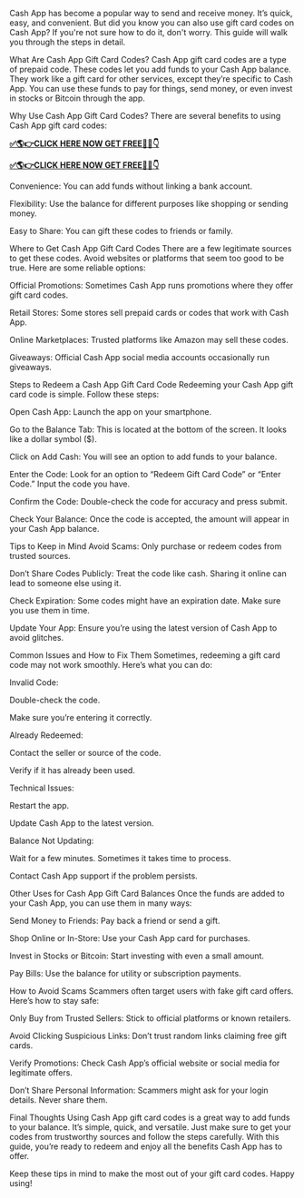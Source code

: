Cash App has become a popular way to send and receive money. It’s quick, easy, and convenient. But did you know you can also use gift card codes on Cash App? If you're not sure how to do it, don't worry. This guide will walk you through the steps in detail.

What Are Cash App Gift Card Codes?
Cash App gift card codes are a type of prepaid code. These codes let you add funds to your Cash App balance. They work like a gift card for other services, except they’re specific to Cash App. You can use these funds to pay for things, send money, or even invest in stocks or Bitcoin through the app.

Why Use Cash App Gift Card Codes?
There are several benefits to using Cash App gift card codes:

**[✅🌎👉CLICK HERE NOW GET FREE📌✅👇](https://tinyurl.com/getfreecashapp7507)**

**[✅🌎👉CLICK HERE NOW GET FREE📌✅👇](https://tinyurl.com/getfreecashapp7507)**


Convenience: You can add funds without linking a bank account.

Flexibility: Use the balance for different purposes like shopping or sending money.

Easy to Share: You can gift these codes to friends or family.

Where to Get Cash App Gift Card Codes
There are a few legitimate sources to get these codes. Avoid websites or platforms that seem too good to be true. Here are some reliable options:

Official Promotions: Sometimes Cash App runs promotions where they offer gift card codes.

Retail Stores: Some stores sell prepaid cards or codes that work with Cash App.

Online Marketplaces: Trusted platforms like Amazon may sell these codes.

Giveaways: Official Cash App social media accounts occasionally run giveaways.

Steps to Redeem a Cash App Gift Card Code
Redeeming your Cash App gift card code is simple. Follow these steps:

Open Cash App: Launch the app on your smartphone.

Go to the Balance Tab: This is located at the bottom of the screen. It looks like a dollar symbol ($).

Click on Add Cash: You will see an option to add funds to your balance.

Enter the Code: Look for an option to “Redeem Gift Card Code” or “Enter Code.” Input the code you have.

Confirm the Code: Double-check the code for accuracy and press submit.

Check Your Balance: Once the code is accepted, the amount will appear in your Cash App balance.

Tips to Keep in Mind
Avoid Scams: Only purchase or redeem codes from trusted sources.

Don’t Share Codes Publicly: Treat the code like cash. Sharing it online can lead to someone else using it.

Check Expiration: Some codes might have an expiration date. Make sure you use them in time.

Update Your App: Ensure you’re using the latest version of Cash App to avoid glitches.

Common Issues and How to Fix Them
Sometimes, redeeming a gift card code may not work smoothly. Here’s what you can do:

Invalid Code:

Double-check the code.

Make sure you’re entering it correctly.

Already Redeemed:

Contact the seller or source of the code.

Verify if it has already been used.

Technical Issues:

Restart the app.

Update Cash App to the latest version.

Balance Not Updating:

Wait for a few minutes. Sometimes it takes time to process.

Contact Cash App support if the problem persists.

Other Uses for Cash App Gift Card Balances
Once the funds are added to your Cash App, you can use them in many ways:

Send Money to Friends: Pay back a friend or send a gift.

Shop Online or In-Store: Use your Cash App card for purchases.

Invest in Stocks or Bitcoin: Start investing with even a small amount.

Pay Bills: Use the balance for utility or subscription payments.

How to Avoid Scams
Scammers often target users with fake gift card offers. Here’s how to stay safe:

Only Buy from Trusted Sellers: Stick to official platforms or known retailers.

Avoid Clicking Suspicious Links: Don’t trust random links claiming free gift cards.

Verify Promotions: Check Cash App’s official website or social media for legitimate offers.

Don’t Share Personal Information: Scammers might ask for your login details. Never share them.

Final Thoughts
Using Cash App gift card codes is a great way to add funds to your balance. It’s simple, quick, and versatile. Just make sure to get your codes from trustworthy sources and follow the steps carefully. With this guide, you’re ready to redeem and enjoy all the benefits Cash App has to offer.

Keep these tips in mind to make the most out of your gift card codes. Happy using!

